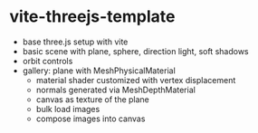 # vite-threejs-template

-   base three.js setup with vite
-   basic scene with plane, sphere, direction light, soft shadows
-   orbit controls
-   gallery: plane with MeshPhysicalMaterial
    -   material shader customized with vertex displacement
    -   normals generated via MeshDepthMaterial
    -   canvas as texture of the plane
    -   bulk load images
    -   compose images into canvas

